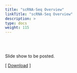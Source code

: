 ```yaml
---
title: "scRNA-Seq Overview"
linkTitle: "scRNA-Seq Overview"
description: >
type: docs
weight: 115
---
```


<br></br>

Slide show to be posted.

[ [Download](...) ]




